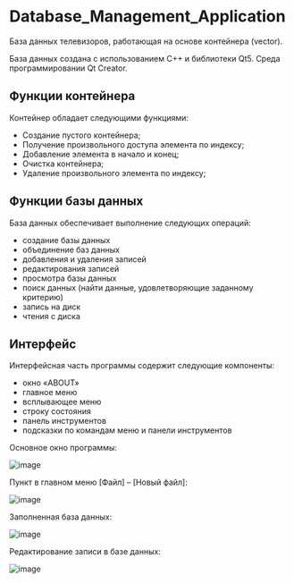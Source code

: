 # Database_Management_Application

База данных телевизоров, работающая на основе контейнера (vector).

База данных создана с использованием C++ и библиотеки Qt5. Среда программировании Qt Creator.

## Функции контейнера

Контейнер обладает следующими функциями:
* Создание пустого контейнера; 
* Получение произвольного доступа элемента по индексу;
* Добавление элемента в начало и конец;
* Очистка контейнера; 
* Удаление произвольного элемента по индексу;

## Функции базы данных

База данных обеспечивает выполнение следующих операций:
* создание базы данных
* объединение баз данных
* добавления и удаления записей
* редактирования записей
* просмотра базы данных
* поиск данных (найти данные, удовлетворяющие заданному критерию)
* запись на диск
* чтения с диска

## Интерфейс

Интерфейсная часть программы содержит следующие компоненты:
* окно «ABOUT»
* главное меню
* всплывающее меню
* строку состояния
* панель инструментов
* подсказки по командам меню и панели инструментов

Основное окно программы:

![image](https://user-images.githubusercontent.com/82940632/218263170-09c41db6-75a4-4445-8751-557a9069fad9.png)

Пункт в главном меню [Файл] – [Новый файл]:

![image](https://user-images.githubusercontent.com/82940632/218263242-39e15281-d9ac-4b95-9583-406fe826251c.png)

Заполненная база данных:

![image](https://user-images.githubusercontent.com/82940632/218263361-f56d868f-aa9f-4132-b6bd-e72f3c99cf46.png)

Редактирование записи в базе данных:

![image](https://user-images.githubusercontent.com/82940632/218263443-55a4ce9b-f714-4d60-912e-dd20ae4b1f8b.png)
